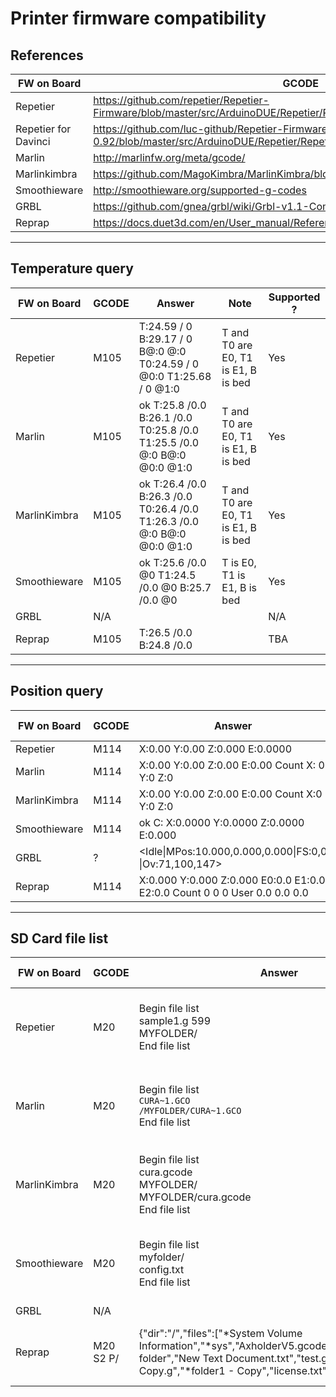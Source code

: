 # Printer firmware compatibility

## References

FW on Board |  GCODE
------------ | -------------  
Repetier | <https://github.com/repetier/Repetier-Firmware/blob/master/src/ArduinoDUE/Repetier/Repetier.ino#L39-L151>
Repetier for Davinci | <https://github.com/luc-github/Repetier-Firmware-0.92/blob/master/src/ArduinoDUE/Repetier/Repetier.ino#L39-L144>
Marlin | <http://marlinfw.org/meta/gcode/>
Marlinkimbra |<https://github.com/MagoKimbra/MarlinKimbra/blob/V4_2_9/Documentation/GCodes.md>
Smoothieware | <http://smoothieware.org/supported-g-codes>
GRBL | <https://github.com/gnea/grbl/wiki/Grbl-v1.1-Commands>
Reprap | <https://docs.duet3d.com/en/User_manual/Reference/Gcodes>

---

## Temperature query

FW on Board |  GCODE | Answer | Note | Supported ?
------------ | ------------- | ------------- | ------------- | -------------
Repetier |  M105 | T:24.59 / 0 B:29.17 / 0 B@:0 @:0 T0:24.59 / 0 @0:0 T1:25.68 / 0 @1:0   | T and T0 are E0, T1 is E1, B is bed | Yes
Marlin | M105 | ok T:25.8 /0.0 B:26.1 /0.0 T0:25.8 /0.0 T1:25.5 /0.0 @:0 B@:0 @0:0 @1:0 |T and T0 are E0, T1 is E1, B is bed | Yes
MarlinKimbra | M105 | ok T:26.4 /0.0 B:26.3 /0.0 T0:26.4 /0.0 T1:26.3 /0.0 @:0 B@:0 @0:0 @1:0 |T and T0 are E0, T1 is E1, B is bed | Yes
Smoothieware | M105 | ok T:25.6 /0.0 @0 T1:24.5 /0.0 @0 B:25.7 /0.0 @0 | T is E0, T1 is E1, B is bed | Yes
GRBL| N/A | | | N/A
Reprap | M105 | T:26.5 /0.0 B:24.8 /0.0 | | TBA

---

## Position query

FW on Board |  GCODE | Answer | Note | Supported ?
------------ | ------------- | ------------- | ------------- | ------------- 
Repetier |  M114| X:0.00 Y:0.00 Z:0.000 E:0.0000 | | Yes
Marlin | M114| X:0.00 Y:0.00 Z:0.00 E:0.00 Count X: 0 Y:0 Z:0 | | Yes
MarlinKimbra | M114| X:0.00 Y:0.00 Z:0.00 E:0.00 Count X:0 Y:0 Z:0 | | Yes
Smoothieware | M114| ok C: X:0.0000 Y:0.0000 Z:0.0000 E:0.000 |  | Yes
GRBL| ?| &lt;Idle&#124;MPos:10.000,0.000,0.000&#124;FS:0,0 &#124;Ov:71,100,147&gt; |  | Yes
Reprap | M114 | X:0.000 Y:0.000 Z:0.000 E0:0.0 E1:0.0 E2:0.0  Count 0 0 0 User 0.0 0.0 0.0 | | TBA

---

## SD Card file list

FW on Board |  GCODE | Answer | Note | Supported ?
------------ | ------------- | ------------- | ------------- | -------------
Repetier |  M20 | Begin file list<br>sample1.g 599<br>MYFOLDER/<br>End file list<br> | filename and size, folder name end with / | Yes
Marlin | M20 | Begin file list<br>`CURA~1.GCO` <br>`/MYFOLDER/CURA~1.GCO` <br>End file list | only filename, folder name start with / | Yes
MarlinKimbra | M20 | Begin file list<br>cura.gcode<br>MYFOLDER/<br>MYFOLDER/cura.gcode<br>End file list | only filename, folder name end with / | Yes
Smoothieware | M20 | Begin file list<br>myfolder/<br>config.txt<br>End file list | only filename, folder name end with / | Yes
GRBL| N/A|  |  | N/A
Reprap | M20 S2 P/ | {"dir":"/","files":["*System Volume Information","*sys","AxholderV5.gcode","*folder1","*New folder","New Text Document.txt","test.g","test - Copy.g","*folder1 - Copy","license.txt"],"err":0} | folder start with *, JSON format | TBA
